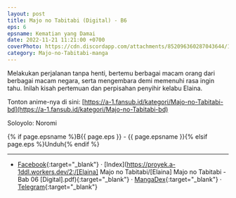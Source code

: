 ```yaml
---
layout: post
title: Majo no Tabitabi (Digital) - B6
eps: 6
epsname: Kematian yang Damai
date: 2022-11-21 11:21:00 +0700
coverPhoto: https://cdn.discordapp.com/attachments/852096360287043644/1075786865472450701/bab6.png
category: Majo-no-Tabitabi-manga
---
```


Melakukan perjalanan tanpa henti, bertemu berbagai macam orang dari berbagai macam negara, serta mengembara demi memenuhi rasa ingin tahu. Inilah kisah pertemuan dan perpisahan penyihir kelabu Elaina.

Tonton anime-nya di sini: [https://a-1.fansub.id/kategori/Majo-no-Tabitabi-bd](https://a-1.fansub.id/kategori/Majo-no-Tabitabi-bd)

Soloyolo: Noromi

{% if page.epsname %}B{{ page.eps }} - {{ page.epsname }}{% elsif page.eps %}Unduh{% endif %}

---
- [Facebook](https://www.facebook.com/a1fansub/posts/pfbid0CHSVqW4h4kv7wdMDHWQV9gq7yGLnE5dS8HR4vCPpBzg7ixTiVTRo19tSsd5arAYYl){:target="_blank"} &middot; [Index](https://proyek.a-1ddl.workers.dev/2:/[Elaina] Majo no Tabitabi/[Elaina] Majo no Tabitabi - Bab 06 [Digital].pdf){:target="_blank"} &middot; [MangaDex](https://mangadex.org/chapter/b26dd6ef-3119-4f29-a323-ab88efd4b559){:target="_blank"} &middot; [Telegram](https://t.me/a1fansubweeklies/223){:target="_blank"}